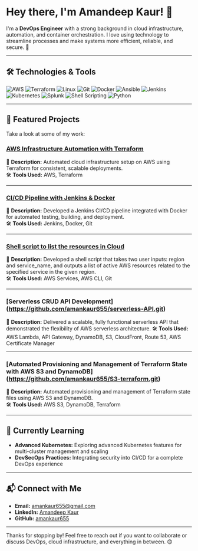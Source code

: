 # Hey there, I'm Amandeep Kaur! 👋


I'm a **DevOps Engineer** with a strong background in cloud infrastructure, automation, and container orchestration. I love using technology to streamline processes and make systems more efficient, reliable, and secure. 🚀

---

## 🛠️ Technologies & Tools
![AWS](https://img.shields.io/badge/AWS-%23FF9900.svg?style=for-the-badge&logo=amazon-aws&logoColor=white)
![Terraform](https://img.shields.io/badge/Terraform-%235835CC.svg?style=for-the-badge&logo=terraform&logoColor=white)
![Linux](https://img.shields.io/badge/Linux-%23FCC624.svg?style=for-the-badge&logo=linux&logoColor=black)
![Git](https://img.shields.io/badge/Git-%23F05033.svg?style=for-the-badge&logo=git&logoColor=white)
![Docker](https://img.shields.io/badge/Docker-%232496ED.svg?style=for-the-badge&logo=docker&logoColor=white)
![Ansible](https://img.shields.io/badge/Ansible-%23EE0000.svg?style=for-the-badge&logo=ansible&logoColor=white)
![Jenkins](https://img.shields.io/badge/Jenkins-%23D24939.svg?style=for-the-badge&logo=jenkins&logoColor=white)
![Kubernetes](https://img.shields.io/badge/Kubernetes-%23326CE5.svg?style=for-the-badge&logo=kubernetes&logoColor=white)
![Splunk](https://img.shields.io/badge/Splunk-%23000000.svg?style=for-the-badge&logo=splunk&logoColor=white)
![Shell Scripting](https://img.shields.io/badge/Shell_Scripting-%231E90FF.svg?style=for-the-badge&logo=gnu-bash&logoColor=white)
![Python](https://img.shields.io/badge/Python-%233776AB.svg?style=for-the-badge&logo=python&logoColor=white)

---

## 📂 Featured Projects
Take a look at some of my work:

### [AWS Infrastructure Automation with Terraform](https://github.com/amankaur655/AWS-with-terraform.git)
📌 **Description:** Automated cloud infrastructure setup on AWS using Terraform for consistent, scalable deployments.  
🛠️ **Tools Used:** AWS, Terraform  

---

### [CI/CD Pipeline with Jenkins & Docker](https://github.com/amankaur655/geoapp.git)
📌 **Description:** Developed a Jenkins CI/CD pipeline integrated with Docker for automated testing, building, and deployment.  
🛠️ **Tools Used:** Jenkins, Docker, Git 

---

### [Shell script to list the resources in Cloud](https://github.com/amankaur655/AWS-shell-scripting-.git)
📌 **Description:** Developed a shell script that takes two user inputs: region and service_name, and outputs a list of active AWS resources related to the specified service in the given region.  
🛠️ **Tools Used:** AWS Services, AWS CLI, Git 


---

### [Serverless CRUD API Development] (https://github.com/amankaur655/serverless-API.git)
📌 **Description:**  Delivered a scalable, fully functional serverless API that demonstrated the flexibility of AWS serverless architecture.
🛠️ **Tools Used:** AWS Lambda, API Gateway, DynamoDB, S3, CloudFront, Route 53, AWS Certificate Manager

---

### [Automated Provisioning and Management of Terraform State with AWS S3 and DynamoDB] (https://github.com/amankaur655/S3-terraform.git)
📌 **Description:**  Automated provisioning and management of Terraform state files using AWS S3 and DynamoDB.  
🛠️ **Tools Used:** AWS S3, DynamoDB, Terraform


---

## 🌱 Currently Learning
- **Advanced Kubernetes:** Exploring advanced Kubernetes features for multi-cluster management and scaling
- **DevSecOps Practices:** Integrating security into CI/CD for a complete DevOps experience

---

## 📬 Connect with Me
- **Email:** [amankaur655@gmail.com](mailto:amankaur655@gmail.com)
- **LinkedIn:** [Amandeep Kaur](https://www.linkedin.com/in/amankaur5189)
- **GitHub:** [amankaur655](https://github.com/amankaur655)

---

Thanks for stopping by! Feel free to reach out if you want to collaborate or discuss DevOps, cloud infrastructure, and everything in between. 😊


